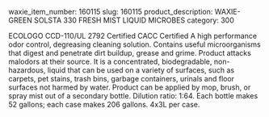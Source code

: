 waxie_item_number: 160115
slug: 160115
product_description: WAXIE-GREEN SOLSTA 330 FRESH MIST LIQUID MICROBES
category: 300

ECOLOGO CCD-110/UL 2792 Certified CACC Certified A high performance odor control, degreasing cleaning solution. Contains useful microorganisms that digest and penetrate dirt buildup, grease and grime. Product attacks malodors at their source. It is a concentrated, biodegradable, non-hazardous, liquid that can be used on a variety of surfaces, such as carpets, pet stains, trash bins, garbage containers, urinals and floor surfaces not harmed by water. Product can be applied by mop, brush, or spray mist out of a secondary bottle. Dilution ratio: 1:64. Each bottle makes 52 gallons; each case makes 206 gallons. 4x3L per case.
